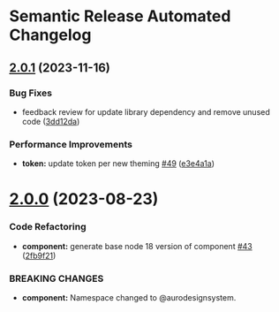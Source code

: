 # Semantic Release Automated Changelog

## [2.0.1](https://github.com/AlaskaAirlines/auro-pane/compare/v2.0.0...v2.0.1) (2023-11-16)


### Bug Fixes

* feedback review for update library dependency and remove unused code ([3dd12da](https://github.com/AlaskaAirlines/auro-pane/commit/3dd12da428ebdb81858e77e787c51ba2e2a484ed))


### Performance Improvements

* **token:** update token per new theming [#49](https://github.com/AlaskaAirlines/auro-pane/issues/49) ([e3e4a1a](https://github.com/AlaskaAirlines/auro-pane/commit/e3e4a1a5f4db0644cd8567c7e026702e34ba213c))

# [2.0.0](https://github.com/AlaskaAirlines/auro-pane/compare/v1.2.4...v2.0.0) (2023-08-23)


### Code Refactoring

* **component:** generate base node 18 version of component [#43](https://github.com/AlaskaAirlines/auro-pane/issues/43) ([2fb9f21](https://github.com/AlaskaAirlines/auro-pane/commit/2fb9f214b5eb8af9d9e732c61a8230dc4f45de55))


### BREAKING CHANGES

* **component:** Namespace changed to @aurodesignsystem.
